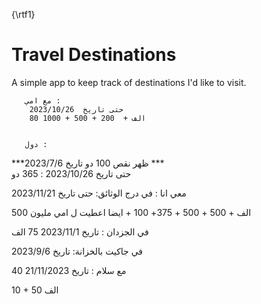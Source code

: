{\rtf1}
# Travel Destinations

A simple app to keep track of destinations I'd like to visit.
       
       
       مع امي :
        حتى تاريخ  2023/10/26
        80 الف +  200 + 500 + 1000
 

       دول :
          
  ***ظهر نقص 100 دو تاريخ 2023/7/6   ***      
حتى تاريخ 2023/10/26 :
365 دو

معي انا : 
في درج الوثائق:
حتى تاريخ 2023/11/21

 500 الف + 500 + 500 +  375+ 100 + ايضا   اعطيت ل امي مليون
 
 
في الجزدان :
تاريخ 2023/11/1
  75  الف 

في جاكيت بالخزانة: 
تاريخ 2023/9/6


مع سلام :
تاريخ 21/11/2023
40

10 + 50 الف
